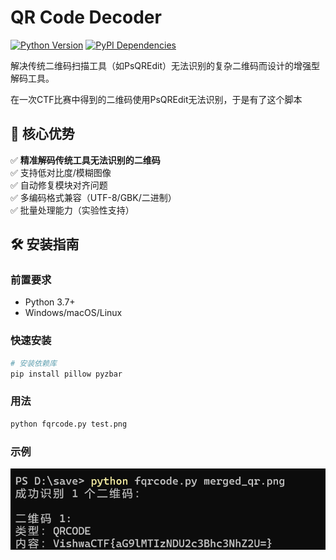# QR Code Decoder

[![Python Version](https://img.shields.io/badge/python-3.7%2B-blue)](https://www.python.org/)
[![PyPI Dependencies](https://img.shields.io/badge/dependencies-pillow,pyzbar-orange)](https://pypi.org/)

解决传统二维码扫描工具（如PsQREdit）无法识别的复杂二维码而设计的增强型解码工具。

在一次CTF比赛中得到的二维码使用PsQREdit无法识别，于是有了这个脚本

## 📌 核心优势

✅ **精准解码传统工具无法识别的二维码**  
✅ 支持低对比度/模糊图像  
✅ 自动修复模块对齐问题  
✅ 多编码格式兼容（UTF-8/GBK/二进制）  
✅ 批量处理能力（实验性支持）

## 🛠 安装指南

### 前置要求

- Python 3.7+
- Windows/macOS/Linux

### 快速安装

```bash
# 安装依赖库
pip install pillow pyzbar
```

### 用法

``` cmd
python fqrcode.py test.png
```

### 示例

![示例](shili.png)
